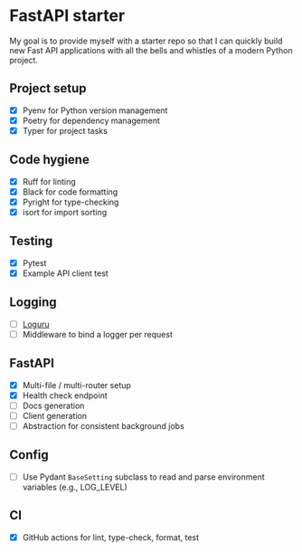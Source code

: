# FastAPI starter

My goal is to provide myself with a starter repo so that I can quickly build new Fast API applications with all the bells and whistles of a modern Python project.

## Project setup

- [x] Pyenv for Python version management
- [x] Poetry for dependency management
- [x] Typer for project tasks

## Code hygiene

- [x] Ruff for linting
- [x] Black for code formatting
- [x] Pyright for type-checking
- [x] isort for import sorting

## Testing

- [x] Pytest
- [x] Example API client test

## Logging

- [ ] [Loguru](https://github.com/Delgan/loguru)
- [ ] Middleware to bind a logger per request

## FastAPI

- [x] Multi-file / multi-router setup
- [x] Health check endpoint
- [ ] Docs generation
- [ ] Client generation
- [ ] Abstraction for consistent background jobs

## Config

- [ ] Use Pydant `BaseSetting` subclass to read and parse environment variables (e.g., LOG_LEVEL)

## CI

- [x] GitHub actions for lint, type-check, format, test
